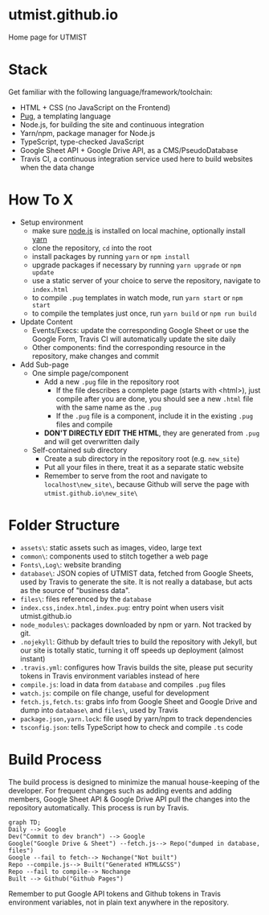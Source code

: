 # utmist.github.io
Home page for UTMIST

# Stack

Get familiar with the following language/framework/toolchain:

- HTML + CSS (no JavaScript on the Frontend)
- [Pug](https://pugjs.org/api/getting-started.html), a templating language
- Node.js, for building the site and continuous integration
- Yarn/npm, package manager for Node.js
- TypeScript, type-checked JavaScript
- Google Sheet API + Google Drive API, as a CMS/PseudoDatabase
- Travis CI, a continuous integration service used here to build websites when the data change

# How To X

- Setup environment
    - make sure [node.js](https://nodejs.org/en/) is installed on local machine, optionally install [yarn](https://yarnpkg.com/en/)
    - clone the repository, `cd` into the root
    - install packages by running `yarn` or `npm install`
    - upgrade packages if necessary by running `yarn upgrade` or `npm update`
    - use a static server of your choice to serve the repository, navigate to `index.html`
    - to compile `.pug` templates in watch mode, run `yarn start` or `npm start`
    - to compile the templates just once, run `yarn build` or `npm run build`
- Update Content
    - Events/Execs: update the corresponding Google Sheet or use the Google Form, Travis CI will automatically update the site daily
    - Other components: find the corresponding resource in the repository, make changes and commit
- Add Sub-page
    - One simple page/component
      - Add a new `.pug` file in the repository root
        - If the file describes a complete page (starts with \<html\>), just compile after you are done, you should see a new `.html` file with the same name as the `.pug`
        - If the `.pug` file is a component, include it in the existing `.pug` files and compile
      - **DON'T DIRECTLY EDIT THE HTML**, they are generated from `.pug` and will get overwritten daily
    - Self-contained sub directory
      - Create a sub directory in the repository root (e.g. `new_site`)
      - Put all your files in there, treat it as a separate static website
      - Remember to serve from the root and navigate to `localhost\new_site\`, because Github will serve the page with `utmist.github.io\new_site\`

# Folder Structure

- `assets\`: static assets such as images, video, large text
- `common\`: components used to stitch together a web page
- `Fonts\,Log\`: website branding
- `database\`: JSON copies of UTMIST data, fetched from Google Sheets, used by Travis to generate the site. It is not really a database, but acts as the source of "business data".
- `files\`: files referenced by the `database`
- `index.css,index.html,index.pug`: entry point when users visit utmist.github.io
- `node_modules\`: packages downloaded by npm or yarn. Not tracked by git.
- `.nojekyll`: Github by default tries to build the repository with Jekyll, but our site is totally static, turning it off speeds up deployment (almost instant)
- `.travis.yml`: configures how Travis builds the site, please put security tokens in Travis environment variables instead of here
- `compile.js`: load in data from `database` and compiles `.pug` files
- `watch.js`: compile on file change, useful for development
- `fetch.js,fetch.ts`: grabs info from Google Sheet and Google Drive and dump into `database\` and `files\`, used by Travis
- `package.json,yarn.lock`: file used by yarn/npm to track dependencies
- `tsconfig.json`: tells TypeScript how to check and compile `.ts` code

# Build Process

The build process is designed to minimize the manual house-keeping of the developer. For frequent changes such as adding events and adding members, Google Sheet API & Google Drive API pull the changes into the repository automatically. This process is run by Travis.

```mermaid
graph TD;
Daily --> Google
Dev("Commit to dev branch") --> Google
Google("Google Drive & Sheet") --fetch.js--> Repo("dumped in database, files")
Google --fail to fetch--> Nochange("Not built")
Repo --compile.js--> Built("Generated HTML&CSS")
Repo --fail to compile--> Nochange
Built --> Github("Github Pages")
```

Remember to put Google API tokens and Github tokens in Travis environment variables, not in plain text anywhere in the repository.

